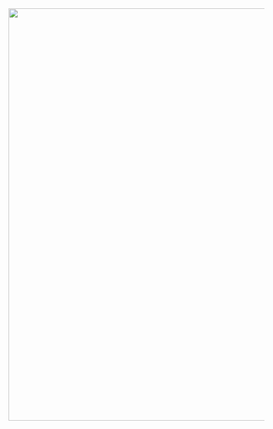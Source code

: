 <div align="center">

<img width="1173" height="812" alt="image" src="https://github.com/user-attachments/assets/be3fd7d8-b2af-454a-acba-255b8125c3fc" />
